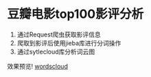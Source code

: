 # 豆瓣电影top100影评分析

1. 通过Request爬虫获取影评信息
2. 爬取到影评后使用jieba库进行分词操作
3. 通过sytlecloud库分析词云图

效果预览!
[wordscloud](https://user-images.githubusercontent.com/96509738/199372867-7ce3b1fd-7203-49ca-8107-9e68b8f55cdd.png)
